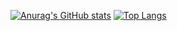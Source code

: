 [![Anurag's GitHub stats](https://github-readme-stats.vercel.app/api?username=sr-gi&theme=dracula)](https://github.com/sr-gi/)
[![Top Langs](https://github-readme-stats.vercel.app/api/top-langs/?username=sr-gi&theme=dracula)](https://github.com/sr-gi/)


